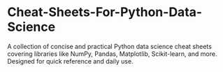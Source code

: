 # Cheat-Sheets-For-Python-Data-Science
A collection of concise and practical Python data science cheat sheets covering libraries like NumPy, Pandas, Matplotlib, Scikit-learn, and more. Designed for quick reference and daily use.
